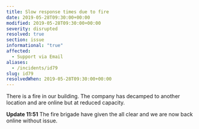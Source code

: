 ```yaml
---
title: Slow response times due to fire
date: 2019-05-28T09:30:00+00:00
modified: 2019-05-28T09:30:00+00:00
severity: disrupted
resolved: true
section: issue
informational: "true"
affected:
  - Support via Email
aliases:
  - /incidents/id79
slug: id79
resolvedWhen: 2019-05-28T09:30:00+00:00
---
```


There is a fire in our building.  The company has decamped to another location and are online but at reduced capacity.

**Update 11:51** The fire brigade have given the all clear and we are now back online without issue.


